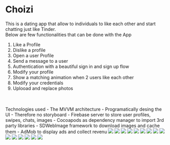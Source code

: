 # Choizi

This is a dating app that allow to individuals to like each other and start chatting just like Tinder.
<br>
Below are few functionalities that can be done with the App
1. Like a Profile
2. Dislike a profile
3. Open a user Profile
4. Send a message to a user
5. Authentication with a beautiful sign in and sign up flow
6. Modify your profile
7. Show a matching animation when 2 users like each other
8. Modify your credentials
9. Uplooad and replace photos

<br>
<br>
Technologies used
- The MVVM architecture 
- Programatically desing the UI - Therefore no storyboard
- Firebase server to store user profiles, swipes, chats, images
- Cocoapods as dependency manager to import 3rd party libraries
- SDWebImage framework to download images and cache them
- AdMob to display ads and collect revenu

<img src="/mockups/IMG_0268_iphonexspacegrey_portrait.png"/>
<img src="/mockups/IMG_0269_iphonexspacegrey_portrait.png"/>
<img src="/mockups/IMG_0270_iphonexspacegrey_portrait.png"/>
<img src="/mockups/IMG_0271_iphonexspacegrey_portrait.png"/>
<img src="/mockups/IMG_0272_iphonexspacegrey_portrait.png"/>
<img src="/mockups/IMG_0273_iphonexspacegrey_portrait.png"/>
<img src="/mockups/IMG_0274_iphonexspacegrey_portrait.png"/>
<img src="/mockups/IMG_0275_iphonexspacegrey_portrait.png"/>
<img src="/mockups/IMG_0276_iphonexspacegrey_portrait.png"/>
<img src="/mockups/IMG_0277_iphonexspacegrey_portrait.png"/>
<img src="/mockups/IMG_0278_iphonexspacegrey_portrait.png"/>
<img src="/mockups/IMG_0279_iphonexspacegrey_portrait.png"/>
<img src="/mockups/IMG_0280_iphonexspacegrey_portrait.png"/>
<img src="/mockups/IMG_0281_iphonexspacegrey_portrait.png"/>
<img src="/mockups/IMG_0282_iphonexspacegrey_portrait.png"/>
